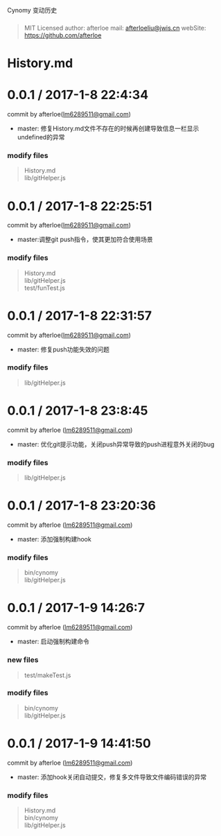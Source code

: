 Cynomy 变动历史
###
> MIT Licensed
> author: afterloe
> mail: afterloeliu@jwis.cn
> webSite: https://github.com/afterloe

History.md
===

0.0.1 / 2017-1-8 22:4:34
==================
commit by afterloe(lm6289511@gmail.com)
  * master: 修复History.md文件不存在的时候再创建导致信息一栏显示undefined的异常

### modify files
> History.md  
> lib/gitHelper.js  

0.0.1 / 2017-1-8 22:25:51
==================
commit by afterloe(lm6289511@gmail.com)
  * master:调整git push指令，使其更加符合使用场景

### modify files
> History.md  
> lib/gitHelper.js  
> test/funTest.js  

0.0.1 / 2017-1-8 22:31:57
==================
commit by afterloe(lm6289511@gmail.com)
  * master: 修复push功能失效的问题

### modify files
> lib/gitHelper.js  

0.0.1 / 2017-1-8 23:8:45
==================
commit by afterloe (lm6289511@gmail.com)
  * master: 优化git提示功能，关闭push异常导致的push进程意外关闭的bug

### modify files
> lib/gitHelper.js  

0.0.1 / 2017-1-8 23:20:36
==================
commit by afterloe (lm6289511@gmail.com)
  * master: 添加强制构建hook

### modify files
> bin/cynomy  
> lib/gitHelper.js  

0.0.1 / 2017-1-9 14:26:7
==================
commit by afterloe (lm6289511@gmail.com)
  * master: 启动强制构建命令

### new files
> test/makeTest.js  

### modify files
> bin/cynomy  
> lib/gitHelper.js  

0.0.1 / 2017-1-9 14:41:50
==================
commit by afterloe (lm6289511@gmail.com)
  * master: 添加hook关闭自动提交，修复多文件导致文件编码错误的异常


### modify files
> History.md  
> bin/cynomy  
> lib/gitHelper.js  
